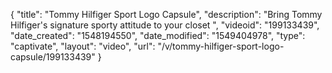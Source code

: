 {
    "title": "Tommy Hilfiger Sport Logo Capsule",
    "description": "Bring Tommy Hilfiger's signature sporty attitude to your closet ",
    "videoid": "199133439",
    "date_created": "1548194550",
    "date_modified": "1549404978",
    "type": "captivate",
    "layout": "video",
    "url": "\/v\/tommy-hilfiger-sport-logo-capsule\/199133439"
}